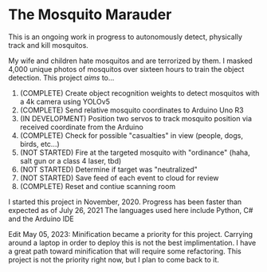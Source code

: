 # The Mosquito Marauder
This is an ongoing work in progress to autonomously detect, physically track and kill mosquitos.

My wife and children hate mosquitos and are terrorized by them. I masked 4,000 unique photos of mosquitos over sixteen hours to train the object detection.
This project *aims* to...


1) (COMPLETE) Create object recognition weights to detect mosquitos with a 4k camera using YOLOv5
2) (COMPLETE) Send relative mosquito coordinates to Arduino Uno R3
3) (IN DEVELOPMENT) Position two servos to track mosquito position via received coordinate from the Arduino
4) (COMPLETE) Check for possible "casualties" in view (people, dogs, birds, etc...)
5) (NOT STARTED) Fire at the targeted mosquito with "ordinance" (haha, salt gun or a class 4 laser, tbd)
6) (NOT STARTED) Determine if target was "neutralized"
7) (NOT STARTED) Save feed of each event to cloud for review
8) (COMPLETE) Reset and contiue scanning room

I started this project in November, 2020. Progress has been faster than expected as of July 26, 2021
The languages used here include Python, C# and the Arduino IDE

Edit May 05, 2023: Minification became a priority for this project. Carrying around a laptop in order to deploy this is not the best implimentation. I have a great path toward minification that will require some refactoring. This project is not the priority right now, but I plan to come back to it.
